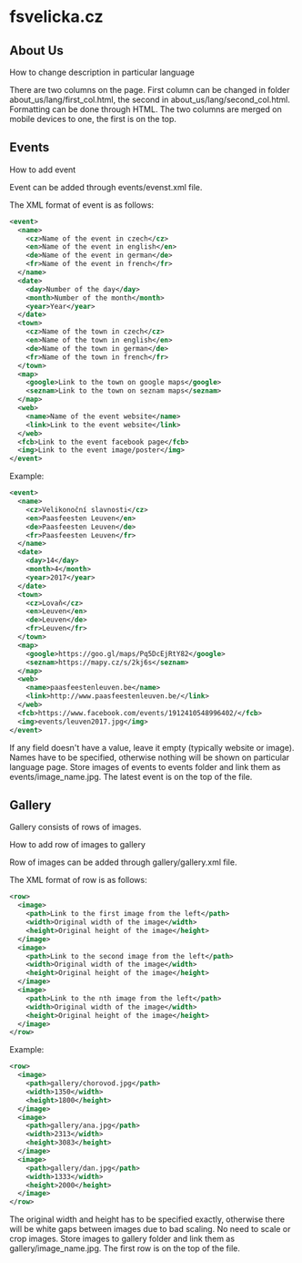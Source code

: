# fsvelicka.cz

## About Us

How to change description in particular language

There are two columns on the page. First column can be changed in folder about_us/lang/first_col.html, the second in about_us/lang/second_col.html. Formatting can be done through HTML. The two columns are merged on mobile devices to one, the first is on the top. 

## Events

How to add event

Event can be added through events/evenst.xml file. 

The XML format of event is as follows:

```xml
<event>
  <name>
    <cz>Name of the event in czech</cz>
    <en>Name of the event in english</en>
    <de>Name of the event in german</de>
    <fr>Name of the event in french</fr>
  </name>
  <date>
    <day>Number of the day</day>
    <month>Number of the month</month>
    <year>Year</year>
  </date>
  <town>
    <cz>Name of the town in czech</cz>
    <en>Name of the town in english</en>
    <de>Name of the town in german</de>
    <fr>Name of the town in french</fr>
  </town>
  <map>
    <google>Link to the town on google maps</google>
    <seznam>Link to the town on seznam maps</seznam>
  </map>
  <web>
    <name>Name of the event website</name>
    <link>Link to the event website</link>
  </web>
  <fcb>Link to the event facebook page</fcb>
  <img>Link to the event image/poster</img>
</event>
```

Example:

```xml
<event>
  <name>
    <cz>Velikonoční slavnosti</cz>
    <en>Paasfeesten Leuven</en>
    <de>Paasfeesten Leuven</de>
    <fr>Paasfeesten Leuven</fr>
  </name>
  <date>
    <day>14</day>
    <month>4</month>
    <year>2017</year>
  </date>
  <town>
    <cz>Lovaň</cz>
    <en>Leuven</en>
    <de>Leuven</de>
    <fr>Leuven</fr>
  </town>
  <map>
    <google>https://goo.gl/maps/Pq5DcEjRtY82</google>
    <seznam>https://mapy.cz/s/2kj6s</seznam>
  </map>
  <web>
    <name>paasfeestenleuven.be</name>
    <link>http://www.paasfeestenleuven.be/</link>
  </web>
  <fcb>https://www.facebook.com/events/1912410548996402/</fcb>
  <img>events/leuven2017.jpg</img>
</event>
```

If any field doesn't have a value, leave it empty (typically website or image). Names have to be specified, otherwise nothing will be shown on particular language page. Store images of events to events folder and link them as events/image_name.jpg. The latest event is on the top of the file.  


## Gallery

Gallery consists of rows of images. 

How to add row of images to gallery

Row of images can be added through gallery/gallery.xml file. 

The XML format of row is as follows:

```xml
<row>
  <image>
    <path>Link to the first image from the left</path>
    <width>Original width of the image</width>
    <height>Original height of the image</height>
  </image>
  <image>
    <path>Link to the second image from the left</path>
    <width>Original width of the image</width>
    <height>Original height of the image</height>
  </image>
  <image>
    <path>Link to the nth image from the left</path>
    <width>Original width of the image</width>
    <height>Original height of the image</height>
  </image>
</row>
```

Example: 

```xml
<row>
  <image>
    <path>gallery/chorovod.jpg</path>
    <width>1350</width>
    <height>1800</height>
  </image>
  <image>
    <path>gallery/ana.jpg</path>
    <width>2313</width>
    <height>3083</height>
  </image>
  <image>
    <path>gallery/dan.jpg</path>
    <width>1333</width>
    <height>2000</height>
  </image>
</row>
```

The original width and height has to be specified exactly, otherwise there will be white gaps between images due to bad scaling. No need to scale or crop images. Store images to gallery folder and link them as gallery/image_name.jpg. The first row is on the top of the file. 
